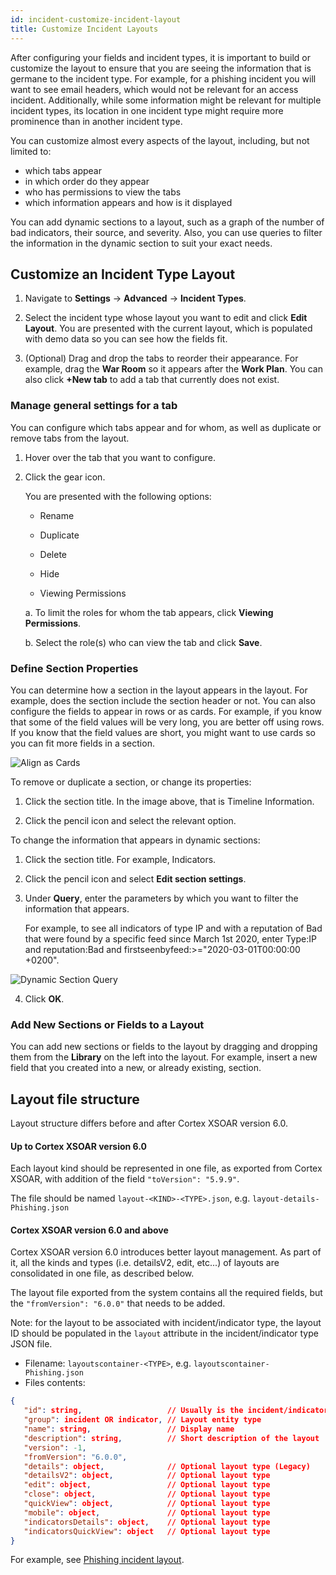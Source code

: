 ```yaml
---
id: incident-customize-incident-layout
title: Customize Incident Layouts
---
```

After configuring your fields and incident types, it is important to build or customize the layout to ensure that you are seeing the information that is germane to the incident type. For example, for a phishing incident you will want to see email headers, which would not be relevant for an access incident. Additionally, while some information might be relevant for multiple incident types, its location in one incident type might require more prominence than in another incident type.

You can customize almost every aspects of the layout, including, but not limited to:

* which tabs appear
* in which order do they appear
* who has permissions to view the tabs
* which information appears and how is it displayed

You can add dynamic sections to a layout, such as a graph of the number of bad indicators, their source, and severity. Also, you can use queries to filter the information in the dynamic section to suit your exact needs.

## Customize an Incident Type Layout

1. Navigate to **Settings** -> **Advanced** -> **Incident Types**.

2. Select the incident type whose layout you want to edit and click **Edit Layout**.
   You are presented with the current layout, which is populated with demo data so you can see how the fields fit.

3. (Optional) Drag and drop the tabs to reorder their appearance. For example, drag the **War Room** so it appears after the **Work Plan**. You can also click **+New tab** to add a tab that currently does not exist.

### Manage general settings for a tab

You can configure which tabs appear and for whom, as well as duplicate or remove tabs from the layout.

1. Hover over the tab that you want to configure.

2. Click the gear icon. 

   You are presented with the following options:

   * Rename

   * Duplicate

   * Delete

   * Hide

   * Viewing Permissions

	a. To limit the roles for whom the tab appears, click **Viewing Permissions**.

	b. Select the role(s) who can view the tab and click **Save**.

### Define Section Properties

You can determine how a section in the layout appears in the layout. For example, does the section include the section header or not. You can also configure the fields to appear in rows or as cards. For example, if you know that some of the field values will be very long, you are better off using rows. If you know that the field values are short, you might want to use cards so you can fit more fields in a section.

![Align as Cards](../doc_imgs/incidents/Layout-Builder_Section-Cards.png "Align as Cards")

To remove or duplicate a section, or change its properties:

1. Click the section title. In the image above, that is Timeline Information.

2. Click the pencil icon and select the relevant option.

To change the information that appears in dynamic sections:

1. Click the section title. For example, Indicators.

2. Click the pencil icon and select **Edit section settings**.

3. Under **Query**, enter the parameters by which you want to filter the information that appears. 

   For example, to see all indicators of type IP and with a reputation of Bad that were found by a specific feed since March 1st 2020, enter Type:IP and reputation:Bad and firstseenbyfeed:>="2020-03-01T00:00:00 +0200".

  ![Dynamic Section Query](../doc_imgs/incidents/Layout-Builder_Dynamic-Section-Query.png "Dynamic Section Query")

4. Click **OK**.

### Add New Sections or Fields to a Layout

You can add new sections or fields to the layout by dragging and dropping them from the **Library** on the left into the layout. For example, insert a new field that you created into a new, or already existing, section.

## Layout file structure

Layout structure differs before and after Cortex XSOAR version 6.0.

#### Up to Cortex XSOAR version 6.0

Each layout kind should be represented in one file, as exported from Cortex XSOAR, with addition of the field `"toVersion": "5.9.9"`.

The file should be named `layout-<KIND>-<TYPE>.json`, e.g. `layout-details-Phishing.json`

#### Cortex XSOAR version 6.0 and above

Cortex XSOAR version 6.0 introduces better layout management. As part of it, all the kinds and types (i.e. detailsV2, edit, etc...) of layouts are consolidated in one file, as described below.

The layout file exported from the system contains all the required fields, but the `"fromVersion": "6.0.0"` that needs to be added.

Note: for the layout to be associated with incident/indicator type, the layout ID should be populated in the `layout` attribute in the incident/indicator type JSON file.

 - Filename: `layoutscontainer-<TYPE>`, e.g. `layoutscontainer-Phishing.json`
 - Files contents:
 ```json
 {
    "id": string,                   // Usually is the incident/indicator type ID
    "group": incident OR indicator, // Layout entity type
    "name": string,                 // Display name
    "description": string,          // Short description of the layout
    "version": -1,
    "fromVersion": "6.0.0",
    "details": object,              // Optional layout type (Legacy)
    "detailsV2": object,            // Optional layout type
    "edit": object,                 // Optional layout type
    "close": object,                // Optional layout type
    "quickView": object,            // Optional layout type
    "mobile": object,               // Optional layout type
    "indicatorsDetails": object,    // Optional layout type
    "indicatorsQuickView": object   // Optional layout type
 }
 ```
 
 For example, see [Phishing incident layout](https://github.com/demisto/content/blob/master/Packs/Phishing/Layouts/layoutscontainer-Phishing.json).